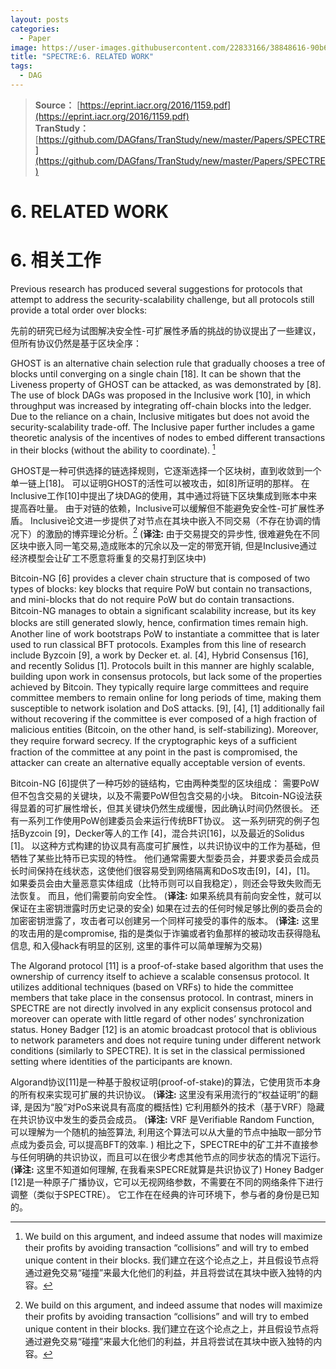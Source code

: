 ```yaml
---
layout: posts
categories:
  - Paper
image: https://user-images.githubusercontent.com/22833166/38848616-90b68176-423a-11e8-87e1-0287b5ed15e6.png
title: "SPECTRE:6. RELATED WORK"
tags:
  - DAG
---
```


> **Source：** [https://eprint.iacr.org/2016/1159.pdf](https://eprint.iacr.org/2016/1159.pdf)  
> **TranStudy：** [https://github.com/DAGfans/TranStudy/new/master/Papers/SPECTRE](https://github.com/DAGfans/TranStudy/new/master/Papers/SPECTRE)


# 6. RELATED WORK
# 6. 相关工作


Previous research has produced several suggestions for protocols that attempt to address the security-scalability challenge, but all protocols still provide a total order over blocks:

先前的研究已经为试图解决安全性-可扩展性矛盾的挑战的协议提出了一些建议，但所有协议仍然是基于区块全序：

GHOST is an alternative chain selection rule that gradually chooses a tree of blocks until converging on a single chain [18]. 
It can be shown that the Liveness property of GHOST can be attacked, as was demonstrated by [8]. 
The use of block DAGs was proposed in the Inclusive work [10], in which throughput was increased by integrating off-chain blocks into the ledger. 
Due to the reliance on a chain, Inclusive mitigates but does not avoid the security-scalability trade-off. 
The Inclusive paper further includes a game theoretic analysis of the incentives of nodes to embed different transactions in their blocks (without the ability to coordinate). [^5]

GHOST是一种可供选择的链选择规则，它逐渐选择一个区块树，直到收敛到一个单一链上[18]。 
可以证明GHOST的活性可以被攻击，如[8]所证明的那样。 
在Inclusive工作[10]中提出了块DAG的使用，其中通过将链下区块集成到账本中来提高吞吐量。 
由于对链的依赖，Inclusive可以缓解但不能避免安全性-可扩展性矛盾。 
Inclusive论文进一步提供了对节点在其块中嵌入不同交易（不存在协调的情况下）的激励的博弈理论分析。[^5]
(**译注:** 由于交易提交的异步性, 很难避免在不同区块中嵌入同一笔交易,造成账本的冗余以及一定的带宽开销, 但是Inclusive通过经济模型会让矿工不愿意将重复的交易打到区块中)

Bitcoin-NG [6] provides a clever chain structure that is composed of two types of blocks: 
key blocks that require PoW but contain no transactions, and mini-blocks that do not require PoW but do contain transactions. 
Bitcoin-NG manages to obtain a signiﬁcant scalability increase, but its key blocks are still generated slowly, hence, conﬁrmation times remain high. 
Another line of work bootstraps PoW to instantiate a committee that is later used to run classical BFT protocols. 
Examples from this line of research include Byzcoin [9], a work by Decker et. al. [4], Hybrid Consensus [16], and recently Solidus [1]. 
Protocols built in this manner are highly scalable, building upon work in consensus protocols, but lack some of the properties achieved by Bitcoin. 
They typically require large committees and require committee members to remain online for long periods of time, making them susceptible to network isolation and DoS attacks. [9], [4], [1] 
additionally fail without recovering if the committee is ever composed of a high fraction of malicious entities (Bitcoin, on the other hand, is self-stabilizing). 
Moreover, they require forward secrecy. 
If the cryptographic keys of a sufﬁcient fraction of the committee at any point in the past is compromised, the attacker can create an alternative equally acceptable version of events.

Bitcoin-NG [6]提供了一种巧妙的链结构，它由两种类型的区块组成：
需要PoW但不包含交易的关键块，以及不需要PoW但包含交易的小块。 
Bitcoin-NG设法获得显着的可扩展性增长，但其关键块仍然生成缓慢，因此确认时间仍然很长。
还有一系列工作使用PoW创建委员会来运行传统BFT协议。
这一系列研究的例子包括Byzcoin [9]，Decker等人的工作 [4]，混合共识[16]，以及最近的Solidus [1]。
以这种方式构建的协议具有高度可扩展性，以共识协议中的工作为基础，但牺牲了某些比特币已实现的特性。
他们通常需要大型委员会，并要求委员会成员长时间保持在线状态，这使他们很容易受到网络隔离和DoS攻击[9]，[4]，[1]。 
如果委员会由大量恶意实体组成（比特币则可以自我稳定），则还会导致失败而无法恢复。
而且，他们需要前向安全性。
(**译注:** 如果系统具有前向安全性，就可以保证在主密钥泄露时历史记录的安全)
如果在过去的任何时候足够比例的委员会的加密密钥泄露了，攻击者可以创建另一个同样可接受的事件的版本。
(**译注:** 这里的攻击用的是compromise, 指的是类似于诈骗或者钓鱼那样的被动攻击获得隐私信息, 和入侵hack有明显的区别, 这里的事件可以简单理解为交易)

The Algorand protocol [11] is a proof-of-stake based algorithm that uses the ownership of currency itself to achieve a scalable consensus protocol. 
It utilizes additional techniques (based on VRFs) to hide the committee members that take place in the consensus protocol. 
In contrast, miners in SPECTRE are not directly involved in any explicit consensus protocol and moreover can operate with little regard of other nodes’ synchronization status. 
Honey Badger [12] is an atomic broadcast protocol that is oblivious to network parameters and does not require tuning under different network conditions (similarly to SPECTRE). 
It is set in the classical permissioned setting where identities of the participants are known.

Algorand协议[11]是一种基于股权证明(proof-of-stake)的算法，它使用货币本身的所有权来实现可扩展的共识协议。 
(**译注:** 这里没有采用流行的“权益证明”的翻译, 是因为“股”对PoS来说具有高度的概括性)
它利用额外的技术（基于VRF）隐藏在共识协议中发生的委员会成员。 
(**译注:** VRF 是Verifiable Random Function, 可以理解为一个随机的抽签算法, 利用这个算法可以从大量的节点中抽取一部分节点成为委员会, 可以提高BFT的效率. )
相比之下，SPECTRE中的矿工并不直接参与任何明确的共识协议，而且可以在很少考虑其他节点的同步状态的情况下运行。 
(**译注:** 这里不知道如何理解, 在我看来SPECRE就算是共识协议了)
Honey Badger [12]是一种原子广播协议，它可以无视网络参数，不需要在不同的网络条件下进行调整（类似于SPECTRE）。 
它工作在在经典的许可环境下，参与者的身份是已知的。

[^5]: We build on this argument, and indeed assume that nodes will maximize their proﬁts by avoiding transaction “collisions” and will try to embed unique content in their blocks.
我们建立在这个论点之上，并且假设节点将通过避免交易“碰撞”来最大化他们的利益，并且将尝试在其块中嵌入独特的内容。
